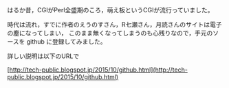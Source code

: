 
はるか昔，CGIがPerl全盛期のころ，萌え板というCGIが流行っていました。

時代は流れ，すでに作者のえうのすさん，R七瀬さん，月読さんのサイトは電子の塵になってしまい，
このまま無くなってしまうのも心残りなので，手元のソースを github に登録してみました。

詳しい説明は以下のURLで

[http://tech-public.blogspot.jp/2015/10/github.html](http://tech-public.blogspot.jp/2015/10/github.html)
